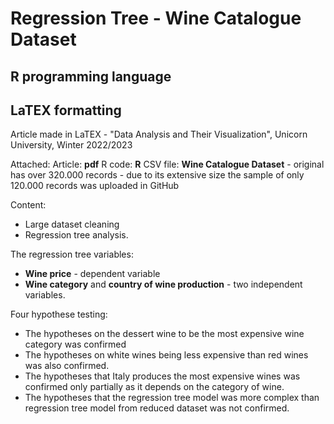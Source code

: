 # Regression Tree - Wine Catalogue Dataset 
## R programming language
## LaTEX formatting
Article made in LaTEX - "Data Analysis and Their Visualization", Unicorn University, Winter 2022/2023

Attached:
Article: **pdf**
R code: **R**
CSV file: **Wine Catalogue Dataset** - original has over 320.000 records - due to its extensive size the sample of only 120.000 records was uploaded in GitHub

Content:
- Large dataset cleaning 
- Regression tree analysis.

The regression tree variables:
- **Wine price** - dependent variable
- **Wine category** and **country of wine production** - two independent variables. 

Four hypothese testing:
- The hypotheses on the dessert wine to be the most expensive wine category was confirmed
- The hypotheses on white wines being less expensive than red wines was also confirmed.
- The hypotheses that Italy produces the most expensive wines was confirmed only partially as it depends on the category of wine.
- The hypotheses that the regression tree model was more complex than regression tree model from reduced dataset was not confirmed.
